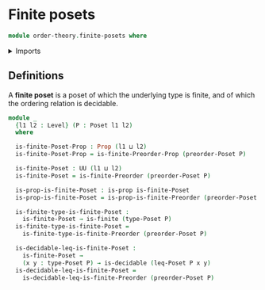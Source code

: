 # Finite posets

```agda
module order-theory.finite-posets where
```

<details><summary>Imports</summary>

```agda
open import foundation.decidable-types
open import foundation.propositions
open import foundation.universe-levels

open import order-theory.finite-preorders
open import order-theory.posets

open import univalent-combinatorics.finite-types
```

</details>

## Definitions

A **finite poset** is a poset of which the underlying type is finite, and of
which the ordering relation is decidable.

```agda
module _
  {l1 l2 : Level} (P : Poset l1 l2)
  where

  is-finite-Poset-Prop : Prop (l1 ⊔ l2)
  is-finite-Poset-Prop = is-finite-Preorder-Prop (preorder-Poset P)

  is-finite-Poset : UU (l1 ⊔ l2)
  is-finite-Poset = is-finite-Preorder (preorder-Poset P)

  is-prop-is-finite-Poset : is-prop is-finite-Poset
  is-prop-is-finite-Poset = is-prop-is-finite-Preorder (preorder-Poset P)

  is-finite-type-is-finite-Poset :
    is-finite-Poset → is-finite (type-Poset P)
  is-finite-type-is-finite-Poset =
    is-finite-type-is-finite-Preorder (preorder-Poset P)

  is-decidable-leq-is-finite-Poset :
    is-finite-Poset →
    (x y : type-Poset P) → is-decidable (leq-Poset P x y)
  is-decidable-leq-is-finite-Poset =
    is-decidable-leq-is-finite-Preorder (preorder-Poset P)
```
